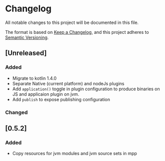 # Changelog

All notable changes to this project will be documented in this file.

The format is based on [Keep a Changelog](https://keepachangelog.com/en/1.0.0/),
and this project adheres to [Semantic Versioning](https://semver.org/spec/v2.0.0.html).

## [Unreleased]

### Added
- Migrate to kotlin 1.4.0
- Separate Native (current platform) and nodeJs plugins
- Add `application()` toggle in plugin configuration to produce binaries on JS and applicaion plugin on jvm.
- Add `publish` to expose publishing configuration

### Changed

## [0.5.2]

### Added
- Copy resources for jvm modules and jvm source sets in mpp